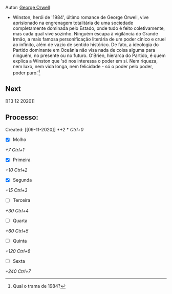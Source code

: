 Autor: [George Orwell](George%20Orwell)


-   Winston, herói de '1984', último romance de George Orwell, vive aprisionado na engrenagem totalitária de uma sociedade completamente dominada pelo Estado, onde tudo é feito coletivamente, mas cada qual vive sozinho. Ninguém escapa à vigilância do Grande Irmão, a mais famosa personificação literária de um poder cínico e cruel ao infinito, além de vazio de sentido histórico. De fato, a ideologia do Partido dominante em Oceânia não visa nada de coisa alguma para ninguém, no presente ou no futuro. O’Brien, hierarca do Partido, é quem explica a Winston que 'só nos interessa o poder em si. Nem riqueza, nem luxo, nem vida longa, nem felicidade - só o poder pelo poder, poder puro.'[^1]

[^1]: Qual o trama de 1984?

## Next
[[13 12 2020]]
## Processo:
Created: [[09-11-2020]]
*+2 *  *Ctrl+0*
- [x] Molho  

*+7*  *Ctrl+1*

- [x] Primeira 

*+10*  *Ctrl+2*

- [x] Segunda

*+15*  *Ctrl+3*

- [ ] Terceira 

*+30*  *Ctrl+4*

- [ ] Quarta 

*+60*  *Ctrl+5*

- [ ] Quinta 

*+120*  *Ctrl+6*

- [ ] Sexta 

*+240*  *Ctrl+7*